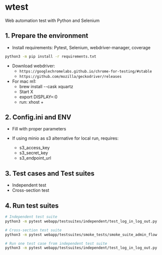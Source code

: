 # wtest
Web automation test with Python and Selenium

## 1. Prepare the environment
- Install requirements: Pytest, Selenium, webdriver-manager, coverage
```bash
python3 -m pip install -r requirements.txt
```
- Download webdriver: 
  + `https://googlechromelabs.github.io/chrome-for-testing/#stable`
  + `https://github.com/mozilla/geckodriver/releases`
- For mac m1:
  + brew install --cask xquartz
  + Start X
  + export DISPLAY=:0
  + run: xhost +

## 2. Config.ini and ENV

+ Fill with proper parameters

+ If using minio as s3 alternative for local run, requires:
  + s3_access_key
  + s3_secret_key
  + s3_endpoint_url

## 3. Test cases and Test suites
- Independent test
- Cross-section test

## 4. Run test suites
```bash
# Independent test suite
python3 -m pytest webapp/testsuites/independent/test_log_in_log_out.py -vv

# Cross-section test suite
python3 -m pytest webapp/testsuites/smoke_tests/smoke_suite_admin_flow.py -vv

# Run one test case from independent test suite
python3 -m pytest webapp/testsuites/independent/test_log_in_log_out.py::TestLogInLogOut::test_user_logs_out_successfully -vv
```
